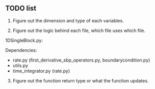 ## TODO list
1. Figure out the dimension and type of each variables.



2. Figure out the logic behind each file, which file uses which file.

1DSingleBlock.py:

Dependencies:

- rate.py (first_derivative_sbp_operators.py, boundarycondition.py)
- utils.py
- time_integrator.py (rate.py)


3. Figure out the function return type or what the function updates.

